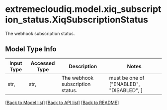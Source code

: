 # extremecloudiq.model.xiq_subscription_status.XiqSubscriptionStatus

The webhook subscription status.

## Model Type Info
Input Type | Accessed Type | Description | Notes
------------ | ------------- | ------------- | -------------
str,  | str,  | The webhook subscription status. | must be one of ["ENABLED", "DISABLED", ] 

[[Back to Model list]](../../README.md#documentation-for-models) [[Back to API list]](../../README.md#documentation-for-api-endpoints) [[Back to README]](../../README.md)

